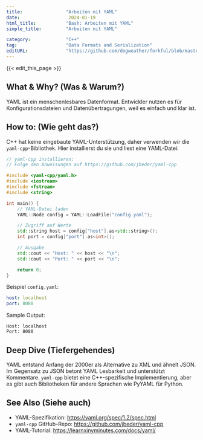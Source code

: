 ```yaml
---
title:                "Arbeiten mit YAML"
date:                  2024-01-19
html_title:           "Bash: Arbeiten mit YAML"
simple_title:         "Arbeiten mit YAML"

category:             "C++"
tag:                  "Data Formats and Serialization"
editURL:              "https://github.com/dogweather/forkful/blob/master/content/de/cpp/working-with-yaml.md"
---
```


{{< edit_this_page >}}

## What & Why? (Was & Warum?)
YAML ist ein menschenlesbares Datenformat. Entwickler nutzen es für Konfigurationsdateien und Datenübertragungen, weil es einfach und klar ist.

## How to: (Wie geht das?)
C++ hat keine eingebaute YAML-Unterstützung, daher verwenden wir die `yaml-cpp`-Bibliothek. Hier installierst du sie und liest eine YAML-Datei:

```cpp
// yaml-cpp installieren: 
// Folge den Anweisungen auf https://github.com/jbeder/yaml-cpp

#include <yaml-cpp/yaml.h>
#include <iostream>
#include <fstream>
#include <string>

int main() {
    // YAML-Datei laden
    YAML::Node config = YAML::LoadFile("config.yaml");

    // Zugriff auf Werte
    std::string host = config["host"].as<std::string>();
    int port = config["port"].as<int>();

    // Ausgabe
    std::cout << "Host: " << host << "\n";
    std::cout << "Port: " << port << "\n";

    return 0;
}
```

Beispiel `config.yaml`:
```yaml
host: localhost
port: 8080
```

Sample Output:
```
Host: localhost
Port: 8080
```

## Deep Dive (Tiefergehendes)
YAML entstand Anfang der 2000er als Alternative zu XML und ähnelt JSON. Im Gegensatz zu JSON betont YAML Lesbarkeit und unterstützt Kommentare. `yaml-cpp` bietet eine C++-spezifische Implementierung, aber es gibt auch Bibliotheken für andere Sprachen wie PyYAML für Python.

## See Also (Siehe auch)
- YAML-Spezifikation: https://yaml.org/spec/1.2/spec.html
- `yaml-cpp` GitHub-Repo: https://github.com/jbeder/yaml-cpp
- YAML-Tutorial: https://learnxinyminutes.com/docs/yaml/
